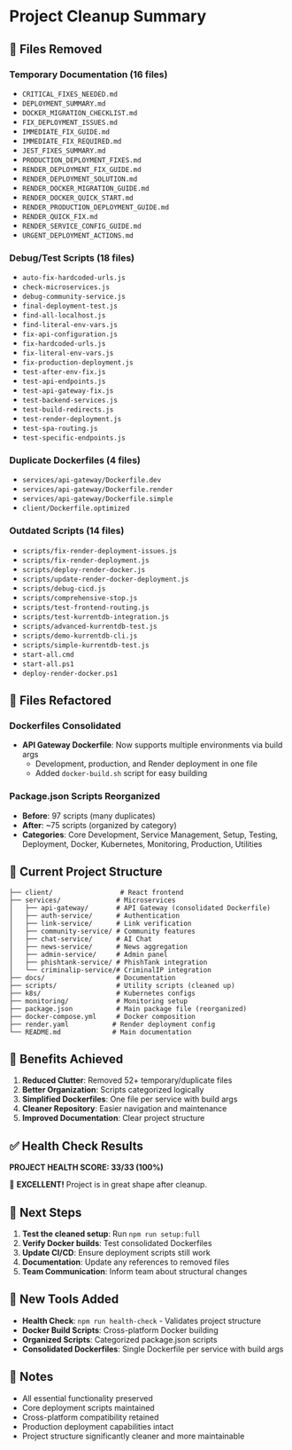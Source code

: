 # Project Cleanup Summary

## 🧹 Files Removed

### Temporary Documentation (16 files)
- `CRITICAL_FIXES_NEEDED.md`
- `DEPLOYMENT_SUMMARY.md`
- `DOCKER_MIGRATION_CHECKLIST.md`
- `FIX_DEPLOYMENT_ISSUES.md`
- `IMMEDIATE_FIX_GUIDE.md`
- `IMMEDIATE_FIX_REQUIRED.md`
- `JEST_FIXES_SUMMARY.md`
- `PRODUCTION_DEPLOYMENT_FIXES.md`
- `RENDER_DEPLOYMENT_FIX_GUIDE.md`
- `RENDER_DEPLOYMENT_SOLUTION.md`
- `RENDER_DOCKER_MIGRATION_GUIDE.md`
- `RENDER_DOCKER_QUICK_START.md`
- `RENDER_PRODUCTION_DEPLOYMENT_GUIDE.md`
- `RENDER_QUICK_FIX.md`
- `RENDER_SERVICE_CONFIG_GUIDE.md`
- `URGENT_DEPLOYMENT_ACTIONS.md`

### Debug/Test Scripts (18 files)
- `auto-fix-hardcoded-urls.js`
- `check-microservices.js`
- `debug-community-service.js`
- `final-deployment-test.js`
- `find-all-localhost.js`
- `find-literal-env-vars.js`
- `fix-api-configuration.js`
- `fix-hardcoded-urls.js`
- `fix-literal-env-vars.js`
- `fix-production-deployment.js`
- `test-after-env-fix.js`
- `test-api-endpoints.js`
- `test-api-gateway-fix.js`
- `test-backend-services.js`
- `test-build-redirects.js`
- `test-render-deployment.js`
- `test-spa-routing.js`
- `test-specific-endpoints.js`

### Duplicate Dockerfiles (4 files)
- `services/api-gateway/Dockerfile.dev`
- `services/api-gateway/Dockerfile.render`
- `services/api-gateway/Dockerfile.simple`
- `client/Dockerfile.optimized`

### Outdated Scripts (14 files)
- `scripts/fix-render-deployment-issues.js`
- `scripts/fix-render-deployment.js`
- `scripts/deploy-render-docker.js`
- `scripts/update-render-docker-deployment.js`
- `scripts/debug-cicd.js`
- `scripts/comprehensive-stop.js`
- `scripts/test-frontend-routing.js`
- `scripts/test-kurrentdb-integration.js`
- `scripts/advanced-kurrentdb-test.js`
- `scripts/demo-kurrentdb-cli.js`
- `scripts/simple-kurrentdb-test.js`
- `start-all.cmd`
- `start-all.ps1`
- `deploy-render-docker.ps1`

## 🔧 Files Refactored

### Dockerfiles Consolidated
- **API Gateway Dockerfile**: Now supports multiple environments via build args
  - Development, production, and Render deployment in one file
  - Added `docker-build.sh` script for easy building

### Package.json Scripts Reorganized
- **Before**: 97 scripts (many duplicates)
- **After**: ~75 scripts (organized by category)
- **Categories**: Core Development, Service Management, Setup, Testing, Deployment, Docker, Kubernetes, Monitoring, Production, Utilities

## 📁 Current Project Structure

```
├── client/                 # React frontend
├── services/              # Microservices
│   ├── api-gateway/       # API Gateway (consolidated Dockerfile)
│   ├── auth-service/      # Authentication
│   ├── link-service/      # Link verification
│   ├── community-service/ # Community features
│   ├── chat-service/      # AI Chat
│   ├── news-service/      # News aggregation
│   ├── admin-service/     # Admin panel
│   ├── phishtank-service/ # PhishTank integration
│   └── criminalip-service/# CriminalIP integration
├── docs/                  # Documentation
├── scripts/               # Utility scripts (cleaned up)
├── k8s/                   # Kubernetes configs
├── monitoring/            # Monitoring setup
├── package.json           # Main package file (reorganized)
├── docker-compose.yml     # Docker composition
├── render.yaml           # Render deployment config
└── README.md             # Main documentation
```

## 🎯 Benefits Achieved

1. **Reduced Clutter**: Removed 52+ temporary/duplicate files
2. **Better Organization**: Scripts categorized logically
3. **Simplified Dockerfiles**: One file per service with build args
4. **Cleaner Repository**: Easier navigation and maintenance
5. **Improved Documentation**: Clear project structure

## ✅ Health Check Results

**PROJECT HEALTH SCORE: 33/33 (100%)**

🎉 **EXCELLENT!** Project is in great shape after cleanup.

## 🚀 Next Steps

1. **Test the cleaned setup**: Run `npm run setup:full`
2. **Verify Docker builds**: Test consolidated Dockerfiles
3. **Update CI/CD**: Ensure deployment scripts still work
4. **Documentation**: Update any references to removed files
5. **Team Communication**: Inform team about structural changes

## 🔧 New Tools Added

- **Health Check**: `npm run health-check` - Validates project structure
- **Docker Build Scripts**: Cross-platform Docker building
- **Organized Scripts**: Categorized package.json scripts
- **Consolidated Dockerfiles**: Single Dockerfile per service with build args

## 📝 Notes

- All essential functionality preserved
- Core deployment scripts maintained
- Cross-platform compatibility retained
- Production deployment capabilities intact
- Project structure significantly cleaner and more maintainable
